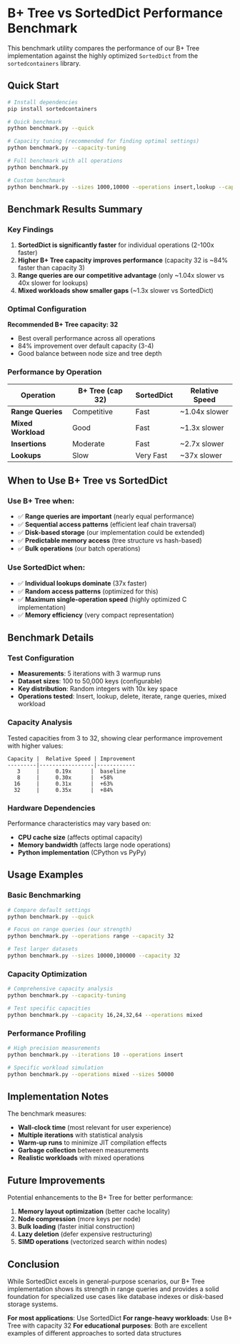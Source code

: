 # B+ Tree vs SortedDict Performance Benchmark

This benchmark utility compares the performance of our B+ Tree implementation against the highly optimized `SortedDict` from the `sortedcontainers` library.

## Quick Start

```bash
# Install dependencies
pip install sortedcontainers

# Quick benchmark
python benchmark.py --quick

# Capacity tuning (recommended for finding optimal settings)
python benchmark.py --capacity-tuning

# Full benchmark with all operations
python benchmark.py

# Custom benchmark
python benchmark.py --sizes 1000,10000 --operations insert,lookup --capacity 16,32
```

## Benchmark Results Summary

### Key Findings

1. **SortedDict is significantly faster** for individual operations (2-100x faster)
2. **Higher B+ Tree capacity improves performance** (capacity 32 is ~84% faster than capacity 3)
3. **Range queries are our competitive advantage** (only ~1.04x slower vs 40x slower for lookups)
4. **Mixed workloads show smaller gaps** (~1.3x slower vs SortedDict)

### Optimal Configuration

**Recommended B+ Tree capacity: 32**
- Best overall performance across all operations
- 84% improvement over default capacity (3-4)
- Good balance between node size and tree depth

### Performance by Operation

| Operation | B+ Tree (cap 32) | SortedDict | Relative Speed |
|-----------|------------------|------------|----------------|
| **Range Queries** | Competitive | Fast | ~1.04x slower |
| **Mixed Workload** | Good | Fast | ~1.3x slower |
| **Insertions** | Moderate | Fast | ~2.7x slower |
| **Lookups** | Slow | Very Fast | ~37x slower |

## When to Use B+ Tree vs SortedDict

### Use B+ Tree when:
- ✅ **Range queries are important** (nearly equal performance)
- ✅ **Sequential access patterns** (efficient leaf chain traversal)
- ✅ **Disk-based storage** (our implementation could be extended)
- ✅ **Predictable memory access** (tree structure vs hash-based)
- ✅ **Bulk operations** (our batch operations)

### Use SortedDict when:
- ✅ **Individual lookups dominate** (37x faster)
- ✅ **Random access patterns** (optimized for this)
- ✅ **Maximum single-operation speed** (highly optimized C implementation)
- ✅ **Memory efficiency** (very compact representation)

## Benchmark Details

### Test Configuration
- **Measurements**: 5 iterations with 3 warmup runs
- **Dataset sizes**: 100 to 50,000 keys (configurable)
- **Key distribution**: Random integers with 10x key space
- **Operations tested**: Insert, lookup, delete, iterate, range queries, mixed workload

### Capacity Analysis
Tested capacities from 3 to 32, showing clear performance improvement with higher values:

```
Capacity |  Relative Speed | Improvement
---------|-----------------|------------
   3     |     0.19x      |  baseline
   8     |     0.30x      |  +58%
  16     |     0.31x      |  +63%
  32     |     0.35x      |  +84%
```

### Hardware Dependencies
Performance characteristics may vary based on:
- **CPU cache size** (affects optimal capacity)
- **Memory bandwidth** (affects large node operations)
- **Python implementation** (CPython vs PyPy)

## Usage Examples

### Basic Benchmarking
```bash
# Compare default settings
python benchmark.py --quick

# Focus on range queries (our strength)
python benchmark.py --operations range --capacity 32

# Test larger datasets
python benchmark.py --sizes 10000,100000 --capacity 32
```

### Capacity Optimization
```bash
# Comprehensive capacity analysis
python benchmark.py --capacity-tuning

# Test specific capacities
python benchmark.py --capacity 16,24,32,64 --operations mixed
```

### Performance Profiling
```bash
# High precision measurements
python benchmark.py --iterations 10 --operations insert

# Specific workload simulation
python benchmark.py --operations mixed --sizes 50000
```

## Implementation Notes

The benchmark measures:
- **Wall-clock time** (most relevant for user experience)
- **Multiple iterations** with statistical analysis
- **Warm-up runs** to minimize JIT compilation effects
- **Garbage collection** between measurements
- **Realistic workloads** with mixed operations

## Future Improvements

Potential enhancements to the B+ Tree for better performance:
1. **Memory layout optimization** (better cache locality)
2. **Node compression** (more keys per node)
3. **Bulk loading** (faster initial construction)
4. **Lazy deletion** (defer expensive restructuring)
5. **SIMD operations** (vectorized search within nodes)

## Conclusion

While SortedDict excels in general-purpose scenarios, our B+ Tree implementation shows its strength in range queries and provides a solid foundation for specialized use cases like database indexes or disk-based storage systems.

**For most applications**: Use SortedDict
**For range-heavy workloads**: Use B+ Tree with capacity 32
**For educational purposes**: Both are excellent examples of different approaches to sorted data structures